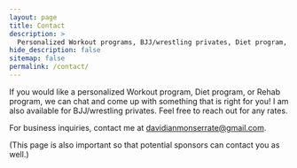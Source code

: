 ```yaml
---
layout: page
title: Contact 
description: >
  Personalized Workout programs, BJJ/wrestling privates, Diet program, and Rehab program.
hide_description: false
sitemap: false
permalink: /contact/
---
```


If you would like a personalized Workout program, Diet program, or Rehab program, we can chat and come up with something that is right for you! I am also available for BJJ/wrestling privates. Feel free to reach out for any rates. 

For business inquiries, contact me at [davidianmonserrate@gmail.com](mailto:davidianmonserrate@gmail.com). 

(This page is also important so that potential sponsors can contact you as well.)
